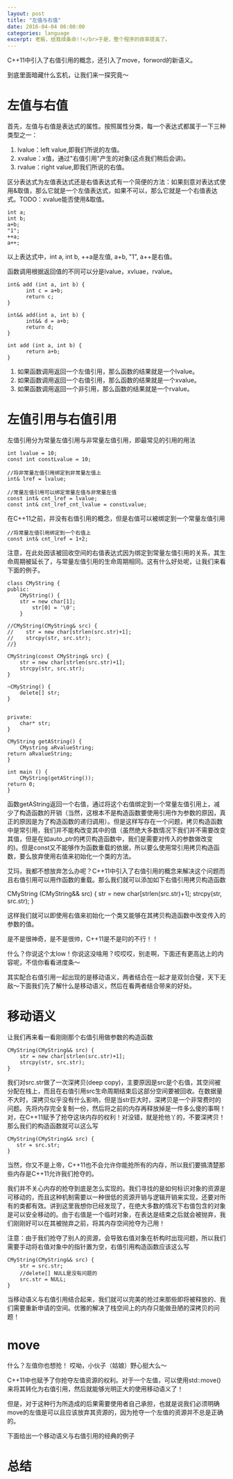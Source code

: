 ```yaml
---
layout: post
title: "左值与右值"
date: 2016-04-04 06:00:00
categories: language
excerpt: 老板，给我续条命!!</br>于是，整个程序的效率提高了。
---
```


C++11中引入了右值引用的概念，还引入了move，forword的新语义。

到底里面暗藏什么玄机，让我们来一探究竟～

# 左值与右值

首先，左值与右值是表达式的属性。按照属性分类，每一个表达式都属于一下三种类型之一：

1. lvalue：left value,即我们所说的左值。
2. xvalue：x值，通过"右值引用"产生的对象(这点我们稍后会讲)。
3. rvalue：right value,即我们所说的右值。

区分表达式为左值表达式还是右值表达式有一个简便的方法：如果刻意对表达式使用&取值，那么它就是一个左值表达式，如果不可以，那么它就是一个右值表达式。TODO：xvalue能否使用&取值。

    int a;
    int b;
    a+b;
    "1";
    ++a;
    a++;

以上表达式中，int a, int b, ++a是左值, a+b, "1", a++是右值。

函数调用根据返回值的不同可以分是lvalue，xvluae，rvalue。

    int& add (int a, int b) {
          int c = a+b;
          return c;
    }

    int&& add(int a, int b) {
          int&& d = a+b;
          return d;
    }

    int add (int a, int b) {
    	  return a+b;
    }


1. 如果函数调用返回一个左值引用，那么函数的结果就是一个lvalue。
2. 如果函数调用返回一个右值引用，那么函数的结果就是一个xvalue。
3. 如果函数调用返回一个非引用，那么函数的结果就是一个rvalue。

# 左值引用与右值引用

左值引用分为常量左值引用与非常量左值引用，即最常见的引用的用法

    int lvalue = 10;
    const int constLvalue = 10;
    
    //将非常量左值引用绑定到非常量左值上
    int& lref = lvalue;
    
    //常量左值引用可以绑定常量左值与非常量左值
    const int& cnt_lref = lvalue;
    const int& cnt_lref_cnt_lvalue = constLvalue;

在C++11之前，并没有右值引用的概念，但是右值可以被绑定到一个常量左值引用

    //将常量左值引用绑定到一个右值上
    const int& cnt_lref = 1+2;

注意，在此处因该被回收空间的右值表达式因为绑定到常量左值引用的关系，其生命周期被延长了，与常量左值引用的生命周期相同。这有什么好处呢，让我们来看下面的例子。

    class CMyString {
    public:
        CMyString() {
	    str = new char[1];
            str[0] = '\0';
        }

	//CMyString(CMyString& src) {
	//    str = new char[strlen(src.str)+1];
	//    strcpy(str, src.str);
	//}

	CMyString(const CMyString& src) {
	    str = new char[strlen(src.str)+1];
	    strcpy(str, src.str);
	}

	~CMyString() {
	    delete[] str;
	}


    private:
        char* str;
    }

    CMyString getAString() {
        CMystring aRvalueString;
	return aRvalueString;
    }

    int main () {
        CMyString(getAString());
	return 0;
    }

函数getAString返回一个右值，通过将这个右值绑定到一个常量左值引用上，减少了构造函数的开销（当然，这根本不是构造函数要使用引用作为参数的原因，真正的原因是为了构造函数的递归调用）。但是这样写存在一个问题，拷贝构造函数中是常引用，我们并不能构改变其中的值（虽然绝大多数情况下我们并不需要改变其值，但是在如auto_ptr的拷贝构造函数中，我们是需要对传入的参数做改变的)。但是const又不能够作为函数重载的依据，所以要么使用常引用拷贝构造函数，要么放弃使用右值来初始化一个类的方法。

艾玛，我都不想放弃怎么办呢？C++11中引入了右值引用的概念来解决这个问题而且右值引用可以用作函数的重载。那么我们就可以添加如下右值引用拷贝构造函数

   CMyString (CMyString&& src) {
       str = new char[strlen(src.str)+1];
       strcpy(str, src.str);
   }

这样我们就可以即使用右值来初始化一个类又能够在其拷贝构造函数中改变传入的参数的值。



是不是很神奇，是不是很帅，C++11是不是叼的不行！！

什么？你说这个太low！你说这没啥用？哎哎哎，别走啊，下面还有更高达上的内容呢，不信你看看进度条～


其实配合右值引用一起出现的是移动语义，两者结合在一起才是双剑合璧，天下无敌～下面我们先了解什么是移动语义，然后在看两者结合带来的好处。

# 移动语义

让我们再来看一看刚刚那个右值引用做参数的构造函数

    CMyString(CMyString&& src) {
        str = new char[strlen(src.str)+1];
        strcpy(str, src.str);
    }

我们对src.str做了一次深拷贝(deep copy)，主要原因是src是个右值，其空间被分配在栈上，而且在右值引用src生命周期结束后这部分空间要被回收。在数据量不大时，深拷贝似乎没有什么影响，但是当str巨大时，深拷贝是一个非常费时的问题。先将内存完全复制一份，然后将之前的内存再释放掉是一件多么傻的事啊！对，在C++11赋予了抢夺这块内存的权利！对没错，就是抢他丫的，不要深拷贝！那么我们的构造函数就可以这么写

    CMyString(CMyString&& src) {
       str = src.str;
    }

当然，你又不是上帝，C++11也不会允许你能抢所有的内存，所以我们要搞清楚那些内存是C++11允许我们抢夺的。

我们并不关心内存的抢夺到底是怎么实现的。我们寻找的是如何标识对象的资源是可移动的，而且这种机制需要以一种很低的资源开销与逻辑开销来实现，还要对所有的类都有效。讲到这里我想你已经发现了，在绝大多数的情况下右值包含的对象是可以安全移动的。由于右值是一个临时对象，在表达是结束之后就会被抛弃，我们刚刚好可以在其被抛弃之前，将其内存空间抢夺为己用！

注意：由于我们抢夺了别人的资源，会导致右值对象在析构时出现问题，所以我们需要手动将右值对象中的指针置为空，右值引用构造函数应该这么写

    CMyString(CMyString&& src) {
        str = src.str;
        //delete[] NULL是没有问题的
        src.str = NULL;
    }

当移动语义与右值引用结合起来，我们就可以完美的抢过来那些即将被释放的、我们需要重新申请的空间。优雅的解决了栈空间上的内存只能做丑陋的深拷贝的问题！

# move

什么？左值你也想抢！ 哎呦，小伙子（姑娘）野心挺大么～

C++11中也赋予了你抢夺左值资源的权利。对于一个左值，可以使用std::move()来将其转化为右值引用，然后就能够光明正大的使用移动语义了！

但是，对于这种行为所造成的后果需要使用者自己承担，也就是说我们必须明确move的左值是可以且应该放弃其资源的，因为抢夺一个左值的资源并不总是正确的。

下面给出一个移动语义与右值引用的经典的例子



# 总结

